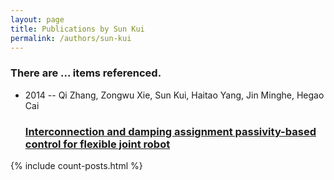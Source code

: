 ```yaml
---
layout: page
title: Publications by Sun Kui
permalink: /authors/sun-kui
---
```


<h3 id="number-posts">There are ... items referenced.</h3>
<ul class="post-list">
<li><span class='post-meta'>2014 -- Qi Zhang, Zongwu Xie, Sun Kui, Haitao Yang, Jin Minghe, Hegao Cai</span><h3><a class='post-link' href="{{ site.baseurl }}/interconnection-and-damping-assignment-passivity-based-control-for-flexible-joint-robot">Interconnection and damping assignment passivity-based control for flexible joint robot</a></h3></li>

</ul>
{% include count-posts.html %}
